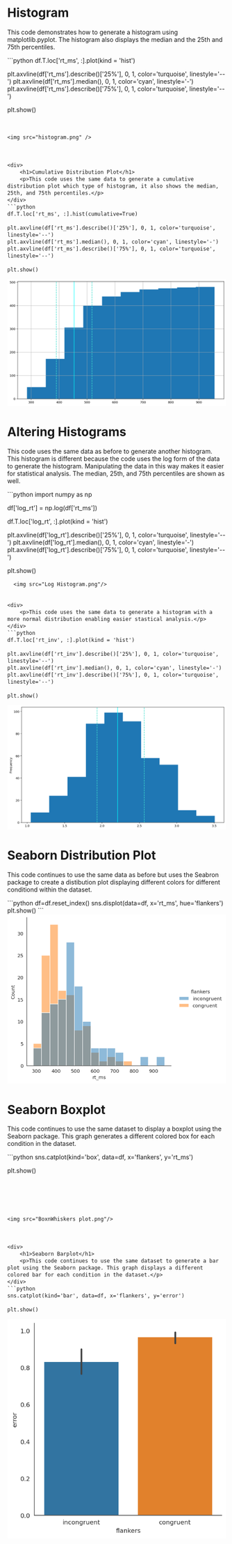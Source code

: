 <div>
    <h1>Histogram</h1>
    <p>This code demonstrates how to generate a histogram using matplotlib.pyplot. The histogram also displays the median and the 25th and 75th percentiles.</p> 
</div>
```python
df.T.loc['rt_ms', :].plot(kind = 'hist')

plt.axvline(df['rt_ms'].describe()['25%'], 0, 1, color='turquoise', linestyle='--')
plt.axvline(df['rt_ms'].median(), 0, 1, color='cyan', linestyle='-')
plt.axvline(df['rt_ms'].describe()['75%'], 0, 1, color='turquoise', linestyle='--')

plt.show()
```


<img src="histogram.png" />
    


<div>
    <h1>Cumulative Distribution Plot</h1>
    <p>This code uses the same data to generate a cumulative distribution plot which type of histogram, it also shows the median, 25th, and 75th percentiles.</p>
</div>
```python
df.T.loc['rt_ms', :].hist(cumulative=True)

plt.axvline(df['rt_ms'].describe()['25%'], 0, 1, color='turquoise', linestyle='--')
plt.axvline(df['rt_ms'].median(), 0, 1, color='cyan', linestyle='-')
plt.axvline(df['rt_ms'].describe()['75%'], 0, 1, color='turquoise', linestyle='--')

plt.show()
```




    
<img src="Cumulative distribution plot.png"/>
    


<div>
    <h1>Altering Histograms</h1>
    <p>This code uses the same data as before to generate another histogram. This histogram is different because the code uses the log form of the data to generate the histogram. Manipulating the data in this way makes it easier for statistical analysis. The median, 25th, and 75th percentiles are shown as well.</p>
</div>
```python
import numpy as np

df['log_rt'] = np.log(df['rt_ms'])

df.T.loc['log_rt', :].plot(kind = 'hist')

plt.axvline(df['log_rt'].describe()['25%'], 0, 1, color='turquoise', linestyle='--')
plt.axvline(df['log_rt'].median(), 0, 1, color='cyan', linestyle='-')
plt.axvline(df['log_rt'].describe()['75%'], 0, 1, color='turquoise', linestyle='--')

plt.show()
```
  <img src="Log Histogram.png"/>  


<div>
    <p>This code uses the same data to generate a histogram with a more normal distribution enabling easier stastical analysis.</p>
</div>
```python
df.T.loc['rt_inv', :].plot(kind = 'hist')

plt.axvline(df['rt_inv'].describe()['25%'], 0, 1, color='turquoise', linestyle='--')
plt.axvline(df['rt_inv'].median(), 0, 1, color='cyan', linestyle='-')
plt.axvline(df['rt_inv'].describe()['75%'], 0, 1, color='turquoise', linestyle='--')

plt.show()
```




    
<img src="INRT Histogram.png"/>
    


<div>
    <h1>Seaborn Distribution Plot</h1>
    <p>This code continues to use the same data as before but uses the Seabron package to create a distibution plot displaying different colors for different conditiond within the dataset.</p>
</div>
```python
df=df.reset_index()
sns.displot(data=df, x='rt_ms', hue='flankers')
plt.show()
```




    
<img src="Displot.png"/>
    


<div>
    <h1>Seaborn Boxplot</h1>
    <p>This code continues to use the same dataset to display a boxplot using the Seaborn package. This graph generates a different colored box for each condition in the dataset.</p>
</div>
```python
sns.catplot(kind='box', data=df, x='flankers', y='rt_ms')

plt.show()
```




    
<img src="BoxnWhiskers plot.png"/>
    


<div>
    <h1>Seaborn Barplot</h1>
    <p>This code continues to use the same dataset to generate a bar plot using the Seaborn package. This graph displays a different colored bar for each condition in the dataset.</p>
</div>
```python
sns.catplot(kind='bar', data=df, x='flankers', y='error')

plt.show()
```




    
<img src="Bar plot.png"/>
    


